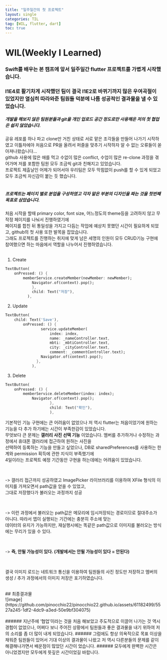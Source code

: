 ```yaml
---
title: "일주일간의 첫 프로젝트"
layout: single
categories: TIL
tag: [WIL, flutter, dart]
toc: true
---
```


# WIL(Weekly I Learned)

### Swift를 배우는 본 캠프에 앞서 일주일간 flutter 프로젝트를 가볍게 시작했습니다.
### I1E4로 활기차게 시작했던 팀이 결국 I1E2로 바뀌기까지 많은 우여곡절이 있었지만 열심히 따라와준 팀원들 덕분에 나름 성공적인 결과물을 낼 수 있었습니다.

##### 개발을 해보지 않은 팀원분들과 git을 개인 업로드 공간 정도로만 사용해온 저의 첫 협업은 쉽지 않았습니다.
공유 레포를 하나 파고 clone만 거친 상태로 서로 맡은 조각들을 만들어 나가기 시작하였고 이틀차에야 처음으로 PR을 올려서 퍼즐을 맞추기 시작하자 알 수 없는 오류들이 쏟아져나왔습니다... <br>
github 사용에 많은 애를 먹고 수없이 많은 conflict, 수업이 많은 re-clone 과정을 겪어가며 저를 포함한 팀원 모두 조금씩 git과 친해지고 있었습니다. <br>
프로젝트 제출날인 어제가 되어서야 우리팀은 모두 막힘없이 push를 할 수 있게 되었고 모두 조금씩 자신감이 붙는 듯 했습니다. <br>
<br>
##### 프로젝트는 페이지 별로 분업을 구성하였고 각자 맡은 부분의 디자인을 짜는 것을 첫번째 목표로 삼았습니다.
처음 시작을 할때 primary color, font size, 어느정도의 theme등을 고려하지 않고 무작정 페이지를 나눠서 진행하였기에 <br>
페이지를 합친 뒤 통일성을 가지고 다듬는 작업에 예상치 못했던 시간이 필요하게 되었고, github의 첫 사용 또한 발목을 잡았습니다. <br>
그래도 프로젝트를 진행하는 취지에 맞게 남은 세명의 인원이 모두 CRUD기능 구현에 참여했으면 하는 마음에서 역할을 나누어서 진행하였습니다. <br>
<br>

1. Create
```dart
TextButton(
    onPressed: () {
        memberService.createMember(newMember: newMember);
            Navigator.of(context).pop();
            },
            child: Text("저장"),
          ),
```

2. Update
```dart
TextButton(
    child: Text('Save'),
        onPressed: () {
                service.updateMember(
                    index: index,
                    name: _nameController.text,
                    mbti: _mbtiController.text,
                    city: _cityController.text,
                    comment: _commentController.text);
                Navigator.of(context).pop();
              },
            ),
```

3. Delete
```dart
TextButton(
    onPressed: () {
        memberService.deleteMember(index: index);
            Navigator.of(context).pop();
                    },
                    child: Text("확인"),
                    ),
```

기본적인 기능 구현에는 큰 어려움이 없었으나 저 역시 flutter는 처음이었기에 원하는 기능을 다 추가 하기에는 시간이 부족한감이 있었습니다. <br>
무엇보다 큰 문제는 **갤러리 사진 선택 기능** 이었습니다. 멤버를 추가하거나 수정하는 과정에서 휴대폰 갤러리에 접근하여 원하는 사진을 <br>
선택하여 등록하는 기능을 만들고 싶었으나, DB로 sharedPreferences를 사용하는 한계와 permission 획득에 관한 지식이 부족했기에 <br>
4일이라는 프로젝트 예정 기간동안 구현을 하는데에는 어려움이 있었습니다. <br>

<br>

-> 갤러리 접근까지 성공하였고 ImagePicker 라이브러리를 이용하여 XFile 형식의 이미지를 가져오면서 path값을 얻을 수 있었고, <br>
그대로 저장했다가 불러오는 과정까지 성공 <br>

<br>

-> 이런 과정에서 불러오는 path값은 메모리에 임시저장되는 경로이므로 절대주소가 아니다. 따라서 앱이 실행되는 기간에는 충분히 주소에 맞는 <br>
데이터의 유지가 가능하지만, 재실행시에는 똑같은 path값으로 이미지를 불러오는 방식에는 무리가 있을 수 있다. <br>

<br>

-> **즉, 안될 가능성이 있다. (개발에서는 안될 가능성이 있다 = 안된다)** <br>

<br>

결국 이미지 로드는 네트워크 통신을 이용하여 팀원들의 사진 정도만 저장하고 멤버의 생성 / 추가 과정에서의 이미지 저장은 포기하였습니다. <br>

<br>
## 최종결과물 <br>
![image](https://github.com/pinocchio22/pinocchio22.github.io/assets/61182499/5527a245-1df2-4dc9-a3ed-50e9bf304075)
<br>
<br>
###### 지난주에 ‘협업’이라는 것을 처음 해보았고 주도적으로 이끌어 나가는 것 역시 경험이 없었으나, 어쩌다 보니 주어진 상황에서 팀원들과 좋은 결과물을 내기 위하여 저의 소리를 좀 더 많이 내게 되었습니다.
###### 그럼에도 항상 의욕적으로 목표 이상을 채워준 팀원들이 있어서 기대 이상의 결과물이 나왔고 저 역시 다른분들의 문제를 같이 해결해나가면서 배운점이 많았던 시간이 었습니다.
###### 모두에게 완벽한 시간은 아니었겠지만 모두에게 뜻깊은 시간이었길 바랍니다.
